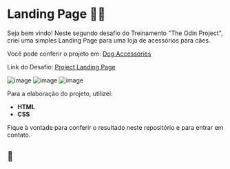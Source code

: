 # Landing Page :page_facing_up::dog:

Seja bem vindo! Neste segundo desafio do Treinamento "The Odin Project", criei uma simples Landing Page para uma loja de acessórios para cães.

Você pode conferir o projeto em: <a href="https://gabrielcarvalhoc.github.io/odin-landing-page/">Dog Accessories</a>

Link do Desafio: <a href="https://www.theodinproject.com/lessons/foundations-landing-page/">Project Landing Page</a>

![image](https://user-images.githubusercontent.com/82124316/172557198-e1ee2954-f9cb-4811-bcd0-ff12d3a76017.png)
![image](https://user-images.githubusercontent.com/82124316/172557539-f1d38c38-0ef2-4275-a2af-3e9080bda8e6.png)
![image](https://user-images.githubusercontent.com/82124316/172557330-d78b3a62-6072-4b76-9244-132597b583a4.png)

Para a elaboração do projeto, utilizei:

- **HTML**
- **CSS**

Fique à vontade para conferir o resultado neste repositório e para entrar em contato.

## 🚀

